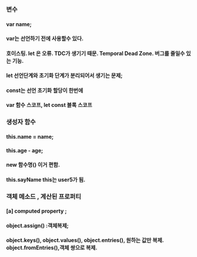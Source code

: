 ### 변수  
#### var name;
#### var는 선언하기 전에 사용할수 있다. 
#### 호이스팅. let 은 오류. TDC가 생기기 때문. Temporal Dead Zone. 버그를 줄일수 있는 기능.
#### let 선언단계와 초기화 단계가 분리되어서 생기는 문제;  
#### const는 선언 초기화 할당이 한번에 

#### var 함수 스코프, let const 블록 스코프 

### 생성자 함수 
#### this.name = name;
#### this.age - age; 
#### new 함수명() 이거 편함. 
#### this.sayName this는 user5가 됨. 

### 객체 메소드 , 계산된 프로퍼티 
#### [a] computed property ; 
#### object.assign() :객체복제;
#### object.keys(), object.values(), object.entries(), 원하는 값만 복제. object.fromEntries(),객체 쌍으로 복제. 
#### 